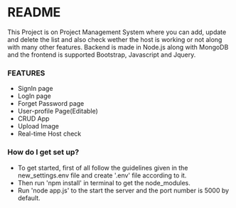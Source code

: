 # README #

This Project is on Project Management System where you can add, update and delete the list and also check wether the host is working or not along with many other features. Backend is made in Node.js along with MongoDB and the frontend is supported Bootstrap, Javascript and Jquery.

### FEATURES ###

* SignIn page
* LogIn page
* Forget Password page
* User-profile Page(Editable)
* CRUD App
* Upload Image
* Real-time Host check

### How do I get set up? ###

* To get started, first of all follow the guidelines given in the new_settings.env file and create '.env' file according to it. 
* Then run 'npm install' in terminal to get the node_modules.
* Run 'node app.js' to the start the server and the port number is 5000 by default.